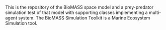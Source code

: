 This is the repository of the BioMASS space model and a prey-predator simulation test of that model with supporting classes implementing a multi-agent system.
The BioMASS Simulation Toolkit is a Marine Ecosystem Simulation tool. 
